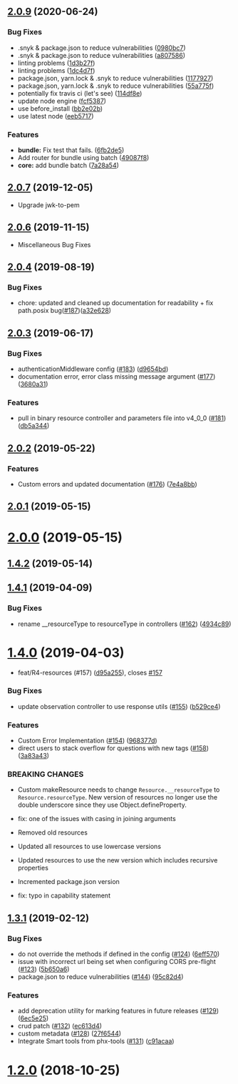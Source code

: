 ## [2.0.9](https://github.com/Asymmetrik/node-fhir-server-core/compare/2.0.7...2.0.9) (2020-06-24)

### Bug Fixes

- .snyk & package.json to reduce vulnerabilities ([0980bc7](https://github.com/Asymmetrik/node-fhir-server-core/commit/0980bc78178fee4d015bfbdb8a79f94a7e2d9433))
- .snyk & package.json to reduce vulnerabilities ([a807586](https://github.com/Asymmetrik/node-fhir-server-core/commit/a80758644059e7b87da1381a51d5d1ba95b0885c))
- linting problems ([1d3b27f](https://github.com/Asymmetrik/node-fhir-server-core/commit/1d3b27f5ad3db830eee102790a6ad7a6f8a1c3bf))
- linting problems ([1dc4d7f](https://github.com/Asymmetrik/node-fhir-server-core/commit/1dc4d7fe3467098d301953376c1f61a4d4fec42d))
- package.json, yarn.lock & .snyk to reduce vulnerabilities ([1177927](https://github.com/Asymmetrik/node-fhir-server-core/commit/1177927b4c9b5d6aaa761e5434e58d9314835615))
- package.json, yarn.lock & .snyk to reduce vulnerabilities ([55a775f](https://github.com/Asymmetrik/node-fhir-server-core/commit/55a775f5cf15691fd4d407172e2293bac70f66dd))
- potentially fix travis ci (let's see) ([114df8e](https://github.com/Asymmetrik/node-fhir-server-core/commit/114df8e6224f2823d2ecd47969d899ce7c86cc8f))
- update node engine ([fcf5387](https://github.com/Asymmetrik/node-fhir-server-core/commit/fcf53873ee6a3cd99c84f80b2518a83ec4e508fd))
- use before_install ([bb2e02b](https://github.com/Asymmetrik/node-fhir-server-core/commit/bb2e02baefb77b505f1fc9582dfe817e166ffc52))
- use latest node ([eeb5717](https://github.com/Asymmetrik/node-fhir-server-core/commit/eeb5717de36dc857849f8e3cd2398eae39425dca))

### Features

- **bundle:** Fix test that fails. ([6fb2de5](https://github.com/Asymmetrik/node-fhir-server-core/commit/6fb2de562f5f299f10fbecdc8475ca7c109cb0f1))
- Add router for bundle using batch ([49087f8](https://github.com/Asymmetrik/node-fhir-server-core/commit/49087f82af34489c28d233401114a0e7589136b6))
- **core:** add bundle batch ([7a28a54](https://github.com/Asymmetrik/node-fhir-server-core/commit/7a28a5410f84459fcbabe58906196ab1ded76efe))

## [2.0.7](https://github.com/Asymmetrik/node-fhir-server-core/compare/2.0.6...2.0.7) (2019-12-05)

- Upgrade jwk-to-pem

## [2.0.6](https://github.com/Asymmetrik/node-fhir-server-core/compare/2.0.5...2.0.6) (2019-11-15)

- Miscellaneous Bug Fixes

## [2.0.4](https://github.com/Asymmetrik/node-fhir-server-core/compare/2.0.3...2.0.4) (2019-08-19)

### Bug Fixes

- chore: updated and cleaned up documentation for readability + fix path.posix bug([#187](https://github.com/Asymmetrik/node-fhir-server-core/pull/187))([a32e628](https://github.com/Asymmetrik/node-fhir-server-core/pull/187/commits/a32e628))

## [2.0.3](https://github.com/Asymmetrik/node-fhir-server-core/compare/2.0.2...2.0.3) (2019-06-17)

### Bug Fixes

- authenticationMiddleware config ([#183](https://github.com/Asymmetrik/node-fhir-server-core/issues/183)) ([d9654bd](https://github.com/Asymmetrik/node-fhir-server-core/commit/d9654bd))
- documentation error, error class missing message argument ([#177](https://github.com/Asymmetrik/node-fhir-server-core/issues/177)) ([3680a31](https://github.com/Asymmetrik/node-fhir-server-core/commit/3680a31))

### Features

- pull in binary resource controller and parameters file into v4_0_0 ([#181](https://github.com/Asymmetrik/node-fhir-server-core/issues/181)) ([db5a344](https://github.com/Asymmetrik/node-fhir-server-core/commit/db5a344))

## [2.0.2](https://github.com/Asymmetrik/node-fhir-server-core/compare/2.0.1...2.0.2) (2019-05-22)

### Features

- Custom errors and updated documentation ([#176](https://github.com/Asymmetrik/node-fhir-server-core/issues/176)) ([7e4a8bb](https://github.com/Asymmetrik/node-fhir-server-core/commit/7e4a8bb))

## [2.0.1](https://github.com/Asymmetrik/node-fhir-server-core/compare/2.0.0...2.0.1) (2019-05-15)

# [2.0.0](https://github.com/Asymmetrik/node-fhir-server-core/compare/1.4.2...2.0.0) (2019-05-15)

## [1.4.2](https://github.com/Asymmetrik/node-fhir-server-core/compare/1.4.1...1.4.2) (2019-05-14)

## [1.4.1](https://github.com/Asymmetrik/node-fhir-server-core/compare/1.4.0...1.4.1) (2019-04-09)

### Bug Fixes

- rename \_\_resourceType to resourceType in controllers ([#162](https://github.com/Asymmetrik/node-fhir-server-core/issues/162)) ([4934c89](https://github.com/Asymmetrik/node-fhir-server-core/commit/4934c89))

# [1.4.0](https://github.com/Asymmetrik/node-fhir-server-core/compare/1.3.1...1.4.0) (2019-04-03)

- feat/R4-resources (#157) ([d95a255](https://github.com/Asymmetrik/node-fhir-server-core/commit/d95a255)), closes [#157](https://github.com/Asymmetrik/node-fhir-server-core/issues/157)

### Bug Fixes

- update observation controller to use response utils ([#155](https://github.com/Asymmetrik/node-fhir-server-core/issues/155)) ([b529ce4](https://github.com/Asymmetrik/node-fhir-server-core/commit/b529ce4))

### Features

- Custom Error Implementation ([#154](https://github.com/Asymmetrik/node-fhir-server-core/issues/154)) ([968377d](https://github.com/Asymmetrik/node-fhir-server-core/commit/968377d))
- direct users to stack overflow for questions with new tags ([#158](https://github.com/Asymmetrik/node-fhir-server-core/issues/158)) ([3a83a43](https://github.com/Asymmetrik/node-fhir-server-core/commit/3a83a43))

### BREAKING CHANGES

- Custom makeResource needs to change
  `Resource.__resourceType` to `Resource.resourceType`. New version of
  resources no longer use the double underscore since they use
  Object.defineProperty.

- fix: one of the issues with casing in joining arguments
- Removed old resources
- Updated all resources to use lowercase versions
- Updated resources to use the new version which includes recursive
  properties
- Incremented package.json version
- fix: typo in capability statement

## [1.3.1](https://github.com/Asymmetrik/node-fhir-server-core/compare/1.3.0...1.3.1) (2019-02-12)

### Bug Fixes

- do not override the methods if defined in the config ([#124](https://github.com/Asymmetrik/node-fhir-server-core/issues/124)) ([6eff570](https://github.com/Asymmetrik/node-fhir-server-core/commit/6eff570))
- issue with incorrect url being set when configuring CORS pre-flight ([#123](https://github.com/Asymmetrik/node-fhir-server-core/issues/123)) ([5b650a6](https://github.com/Asymmetrik/node-fhir-server-core/commit/5b650a6))
- package.json to reduce vulnerabilities ([#144](https://github.com/Asymmetrik/node-fhir-server-core/issues/144)) ([95c82d4](https://github.com/Asymmetrik/node-fhir-server-core/commit/95c82d4))

### Features

- add deprecation utility for marking features in future releases ([#129](https://github.com/Asymmetrik/node-fhir-server-core/issues/129)) ([6ec5e25](https://github.com/Asymmetrik/node-fhir-server-core/commit/6ec5e25))
- crud patch ([#132](https://github.com/Asymmetrik/node-fhir-server-core/issues/132)) ([ec613d4](https://github.com/Asymmetrik/node-fhir-server-core/commit/ec613d4))
- custom metadata ([#128](https://github.com/Asymmetrik/node-fhir-server-core/issues/128)) ([27f6544](https://github.com/Asymmetrik/node-fhir-server-core/commit/27f6544))
- Integrate Smart tools from phx-tools ([#131](https://github.com/Asymmetrik/node-fhir-server-core/issues/131)) ([c91acaa](https://github.com/Asymmetrik/node-fhir-server-core/commit/c91acaa))

# [1.2.0](https://github.com/Asymmetrik/node-fhir-server-core/compare/1.1.0...1.2.0) (2018-10-25)
